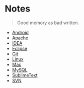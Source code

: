 Notes
===
>Good memory as bad written.

- [Android](Android/readme.md)
- [Apache](apache/readme.md)
- [IDEA](IDEA/readme.md)
- [Eclipse](eclipse/readme.md)
- [Git](Git/readme.md)
- [Linux](linux/readme.md)
- [Mac](mac/readme.md)
- [MySQL](mysql/readme.md)
- [SublimeText](SublimeText/readme.md)
- [SVN](svn/readme.md)